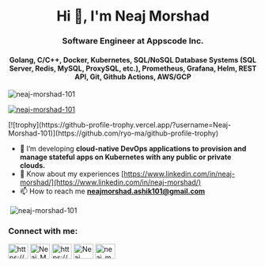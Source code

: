 <h1 align="center">Hi 👋, I'm Neaj Morshad</h1>
<h3 align="center">Software Engineer at Appscode Inc.</h3>
<h4 align="center">Golang, C/C++, Docker, Kubernetes, SQL/NoSQL Database Systems (SQL Server, Redis, MySQL, ProxySQL, etc.), Prometheus, Grafana, Helm, REST API, Git, Github Actions, AWS/GCP</h4>

<p align="left"> <img src="https://komarev.com/ghpvc/?username=neaj-morshad-101&label=Profile%20views&color=0e75b6&style=flat" alt="neaj-morshad-101" /> </p>

<p align="left"> <a href="https://github.com/ryo-ma/github-profile-trophy"><img src="https://github-profile-trophy.vercel.app/?username=neaj-morshad-101" alt="neaj-morshad-101" /></a> </p>
[![trophy](https://github-profile-trophy.vercel.app/?username=Neaj-Morshad-101)](https://github.com/ryo-ma/github-profile-trophy)


- 🌱 I’m developing **cloud-native DevOps applications to provision and manage stateful apps on Kubernetes with any public or private clouds.**
- 📄 Know about my experiences [https://www.linkedin.com/in/neaj-morshad/](https://www.linkedin.com/in/neaj-morshad/)
- 📫 How to reach me **neajmorshad.ashik101@gmail.com**



<p>&nbsp;<img align="center" src="https://github-readme-stats.vercel.app/api?username=neaj-morshad-101&show_icons=true&locale=ena&count_private=true&include_all_commits=true" alt="neaj-morshad-101" /></p>


<h3 align="left">Connect with me:</h3>
<p align="left">
<a href="https://www.linkedin.com/in/neaj-morshad/" target="blank"><img align="center" src="https://raw.githubusercontent.com/rahuldkjain/github-profile-readme-generator/master/src/images/icons/Social/linked-in-alt.svg" alt="https://www.linkedin.com/in/neaj-morshad/" height="30" width="40" /></a>
<a href="https://x.com/Neaj_Morshad" target="blank"><img align="center" src="https://raw.githubusercontent.com/rahuldkjain/github-profile-readme-generator/master/src/images/icons/Social/twitter.svg" alt="Neaj_Morshad" height="30" width="40" /></a>
<a href="https://m.facebook.com/neajmorshad.ashik.cse.jnu" target="blank"><img align="center" src="https://raw.githubusercontent.com/rahuldkjain/github-profile-readme-generator/master/src/images/icons/Social/facebook.svg" alt="https://m.facebook.com/neajmorshad.ashik.cse.jnu" height="30" width="40" /></a>
<a href="https://www.youtube.com/@neajmorshadashik" target="blank"><img align="center" src="https://raw.githubusercontent.com/rahuldkjain/github-profile-readme-generator/master/src/images/icons/Social/youtube.svg" alt="Neaj Morshad" height="30" width="40" /></a>
<a href="https://codeforces.com/profile/neaj_morshad_101" target="blank"><img align="center" src="https://raw.githubusercontent.com/rahuldkjain/github-profile-readme-generator/master/src/images/icons/Social/codeforces.svg" alt="neaj_morshad_101" height="30" width="40" /></a>
</p>
